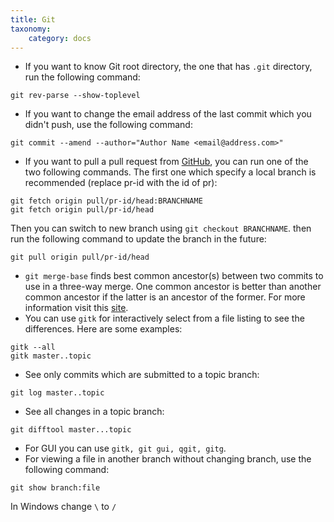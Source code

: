 ```yaml
---
title: Git
taxonomy:
    category: docs
---
```


* If you want to know Git root directory, the one that has `.git` directory, run the following command:
```
git rev-parse --show-toplevel
```

* If you want to change the email address of the last commit which you didn't push, use the following command:
```
git commit --amend --author="Author Name <email@address.com>"
```

* If you want to pull a pull request from [GitHub](https://github.com), you can run one of the two following commands. The first one which specify a local branch is recommended (replace pr-id with the id of pr):

```
git fetch origin pull/pr-id/head:BRANCHNAME
git fetch origin pull/pr-id/head
```
Then you can switch to new branch using `git checkout BRANCHNAME`. then run the following command to update the branch in the future:
```
git pull origin pull/pr-id/head
```
* `git merge-base` finds best common ancestor(s) between two commits to use in a three-way merge. One common ancestor is better than another common ancestor if the latter is an ancestor of the former. For more information visit this [site](https://git-scm.com/docs/git-merge-base).
* You can use `gitk` for interactively select from a file listing to see the differences. Here are some examples:
```
gitk --all
gitk master..topic
```
* See only commits which are submitted to a topic branch:
```
git log master..topic
```
* See all changes in a topic branch:
```
git difftool master...topic
```

* For GUI you can use `gitk, git gui, qgit, gitg`.
* For viewing a file in another branch without changing branch, use the following command:
```
git show branch:file
```
In Windows change `\` to `/`

